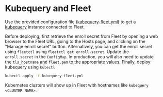 # Kubequery and Fleet

Use the provided configuration file ([kubequery-fleet.yml](kubequery-fleet.yml)) to get a [kubequery](https://github.com/Uptycs/kubequery) instance connected to Fleet.

Before deploying, first retrieve the enroll secret from Fleet by opening a web browser to the Fleet URL, going to the Hosts page, and clicking on the "Manage enroll secret" button.
Alternatively, you can get the enroll secret using `fleetctl` using `fleetctl get enroll-secret`.
Update the `enroll.secret` in the `ConfigMap`. In production, you will also need to update the `tls_hostname` and `fleet.pem` to the appropriate values. Finally, deploy kubequery using `kubectl`


```sh
kubectl apply -f kubequery-fleet.yml
```

Kubernetes clusters will show up in Fleet with hostnames like `kubequery <CLUSTER NAME>`.
